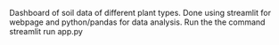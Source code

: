 Dashboard of soil data of different plant types. Done using streamlit for webpage and python/pandas for data analysis.
Run the the command  streamlit run app.py  
